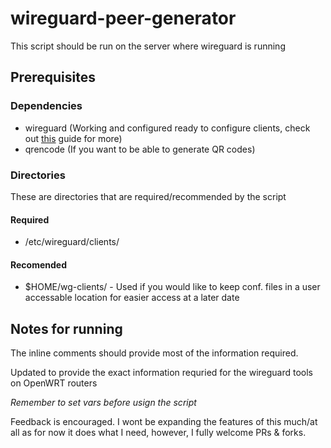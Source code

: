 # wireguard-peer-generator
This script should be run on the server where wireguard is running

## Prerequisites
### Dependencies
- wireguard (Working and configured ready to configure clients, check out [this](https://serversideup.net/how-to-set-up-wireguard-vpn-server-on-ubuntu-20-04/) guide for more)
- qrencode (If you want to be able to generate QR codes)
### Directories
These are directories that are required/recommended by the script
#### Required
- /etc/wireguard/clients/ 
#### Recomended
- $HOME/wg-clients/ - Used if you would like to keep conf. files in a user accessable location for easier access at a later date

## Notes for running
The inline comments should provide most of the information required.

Updated to provide the exact information requried for the wireguard tools on OpenWRT routers

*Remember to set vars before usign the script*

Feedback is encouraged. I wont be expanding the features of this much/at all as for now it does what I need, however, I fully welcome PRs & forks.
